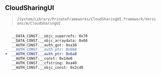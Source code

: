## CloudSharingUI

> `/System/Library/PrivateFrameworks/CloudSharingUI.framework/Versions/A/CloudSharingUI`

```diff

   __DATA_CONST.__objc_superrefs: 0x70
   __DATA_CONST.__objc_arraydata: 0x60
   __AUTH_CONST.__auth_got: 0xa38
-  __AUTH_CONST.__auth_ptr: 0x6b8
+  __AUTH_CONST.__auth_ptr: 0x6a8
   __AUTH_CONST.__const: 0x14e0
   __AUTH_CONST.__cfstring: 0xa40
   __AUTH_CONST.__objc_const: 0x2cd0

```
